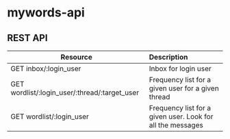 mywords-api
===========

## REST API

| Resource | Description|
| ------------- |:-----|
| GET inbox/:login_user | Inbox for login user |
| GET wordlist/:login_user/:thread/:target_user     | Frequency list for a given user for a given thread |
| GET wordlist/:login_user | Frequency list for a given user. Look for all the messages |
